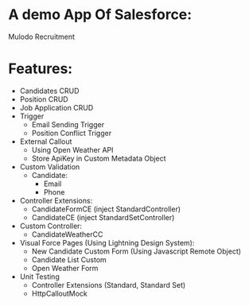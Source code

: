 # A demo App Of Salesforce:
Mulodo Recruitment
# Features:
- Candidates CRUD
- Position CRUD
- Job Application CRUD
- Trigger
    - Email Sending Trigger
    - Position Conflict Trigger
- External Callout
    - Using Open Weather API
    - Store ApiKey in Custom Metadata Object    
- Custom Validation
    - Candidate:
        - Email
        - Phone
- Controller Extensions:
    - CandidateFormCE (inject StandardController)
    - CandidateCE (inject StandardSetController)
- Custom Controller: 
    - CandidateWeatherCC
- Visual Force Pages (Using Lightning Design System): 
    - New Candidate Custom Form (Using Javascript Remote Object)
    - Candidate List Custom 
    - Open Weather Form
- Unit Testing
    - Controller Extensions (Standard, Standard Set)
    - HttpCalloutMock
